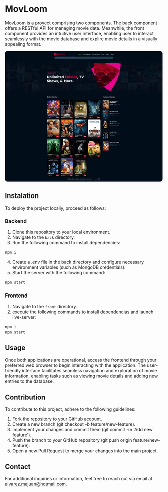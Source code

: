 <h1>MovLoom</h1>

MovLoom is a proyect comprising two components. The back component offers a RESTful API for managing movie data. Meanwhile, the front component provides an intuitive user interface, enabling user to interact seamlessly with the movie database and explire movie details in a visually appealing format.

<img src="./assets/home.png" alt="Imagen 1" style="border-radius: .5rem">

<h2>Instalation</h2>
To deploy the project locally, proceed as follows:

### Backend
1. Clone this repository to your local environment.
2. Navigate to the `back` directory.
3. Run the following command to install dependencies:
```bash
npm i
```
4. Create a .env file in the back directory and configure necessary environment variables (such as MongoDB credentials).
5. Start the server with the following command:
```bash
npm start
```

### Frontend
1. Navigate to the `front` directory.
2. execute the following commands to install dependencias and launch live-server:
```bash
npm i
npm start
```
<h2>Usage</h2>
Once both applications are operational, access the frontend through your preferred web browser to begin interacting with the application. The user-friendly interface facilitates seamless navigation and exploration of movie information, enabling tasks such as viewing movie details and adding new entries to the database.

<h2>Contribution</h2>

To contribute to this project, adhere to the following guidelines:
1. Fork the repository to your GitHub account.
2. Create a new branch (git checkout -b feature/new-feature).
3. Implement your changes and commit them (git commit -m 'Add new feature').
4. Push the branch to your GitHub repository (git push origin feature/new-feature).
5. Open a new Pull Request to merge your changes into the main project.

<h2>Contact</h2>

For additional inquiries or information, feel free to reach out via email at [alvarez.majuan@hotmail.com](mailto:alvarez.majuan@hotmail.com).
